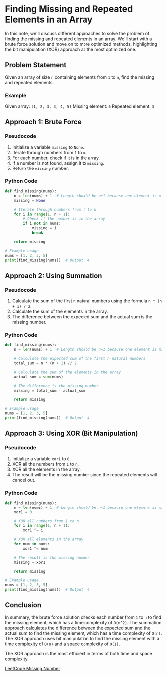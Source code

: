 # Finding Missing and Repeated Elements in an Array

In this note, we'll discuss different approaches to solve the problem of finding the missing and repeated elements in an array. We'll start with a brute force solution and move on to more optimized methods, highlighting the bit manipulation (XOR) approach as the most optimized one.

## Problem Statement

Given an array of size `n` containing elements from `1` to `n`, find the missing and repeated elements.

### Example

Given array: `[1, 2, 3, 3, 4, 5]`
Missing element: `6`
Repeated element: `3`



## Approach 1: Brute Force

### Pseudocode

1. Initialize a variable `missing` to `None`.
2. Iterate through numbers from `1` to `n`.
3. For each number, check if it is in the array.
4. If a number is not found, assign it to `missing`.
5. Return the `missing` number.

### Python Code

```python
def find_missing(nums):
    n = len(nums) + 1  # Length should be n+1 because one element is missing
    missing = None

    # Iterate through numbers from 1 to n
    for i in range(1, n + 1):
        # Check if the number is in the array
        if i not in nums:
            missing = i
            break

    return missing

# Example usage
nums = [1, 2, 3, 5]
print(find_missing(nums))  # Output: 4

```

## Approach 2: Using Summation

### Pseudocode

1. Calculate the sum of the first `n` natural numbers using the formula `n * (n + 1) / 2`.
2. Calculate the sum of the elements in the array.
3. The difference between the expected sum and the actual sum is the missing number.

### Python Code

```python
def find_missing(nums):
    n = len(nums) + 1  # Length should be n+1 because one element is missing

    # Calculate the expected sum of the first n natural numbers
    total_sum = n * (n + 1) // 2

    # Calculate the sum of the elements in the array
    actual_sum = sum(nums)

    # The difference is the missing number
    missing = total_sum - actual_sum

    return missing

# Example usage
nums = [1, 2, 3, 5]
print(find_missing(nums))  # Output: 4

```

## Approach 3: Using XOR (Bit Manipulation)

### Pseudocode

1. Initialize a variable `xor1` to `0`.
2. XOR all the numbers from `1` to `n`.
3. XOR all the elements in the array.
4. The result will be the missing number since the repeated elements will cancel out.

### Python Code

```python
def find_missing(nums):
    n = len(nums) + 1  # Length should be n+1 because one element is missing
    xor1 = 0

    # XOR all numbers from 1 to n
    for i in range(1, n + 1):
        xor1 ^= i

    # XOR all elements in the array
    for num in nums:
        xor1 ^= num

    # The result is the missing number
    missing = xor1

    return missing

# Example usage
nums = [1, 2, 3, 5]
print(find_missing(nums))  # Output: 4

```

## Conclusion

In summary, the brute force solution checks each number from `1` to `n` to find the missing element, which has a time complexity of `O(n^2)`. The summation approach calculates the difference between the expected sum and the actual sum to find the missing element, which has a time complexity of `O(n)`. The XOR approach uses bit manipulation to find the missing element with a time complexity of `O(n)` and a space complexity of `O(1)`.

The XOR approach is the most efficient in terms of both time and space complexity.

[LeetCode Missing Number](https://leetcode.com/problems/missing-number/)
